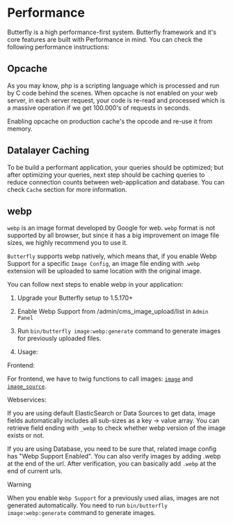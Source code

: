 # Performance

Butterfly is a high performance-first system. Butterfly framework and it's core features are built with Performance in mind.
You can check the following performance instructions:

## Opcache

As you may know, php is a scripting language which is processed and run by C code behind the scenes. When opcache is not enabled on your
web server, in each server request, your code is re-read and processed which is a massive operation if we get 100.000's of requests in seconds.

Enabling opcache on production cache's the opcode and re-use it from memory.

## Datalayer Caching

To be build a performant application, your queries should be optimized; but after optimizing your queries, next step should be
caching queries to reduce connection counts between web-application and database. You can check `Cache` section for more information.

## webp

`webp` is an image format developed by Google for web. `webp` format is not supported by all browser, but since it has a big improvement
on image file sizes, we highly recommend you to use it.

`Butterfly` supports webp natively, which means that, if you enable Webp Support for a specific `Image Config`, an image file ending with .`webp`
extension will be uploaded to same location with the original image.

You can follow next steps to enable webp in your application:

1. Upgrade your Butterfly setup to 1.5.170+

2. Enable Webp Support from /admin/cms_image_upload/list in `Admin Panel`

3. Run `bin/butterfly image:webp:generate` command to generate images for previously uploaded files.

4. Usage:

Frontend:

For frontend, we have to twig functions to call images: [`image`](https://thebutterfly.io/docs/#/frontend?id=image) and [`image_source`](https://thebutterfly.io/docs/#/frontend?id=image_source).

Webservices:

If you are using default ElasticSearch or Data Sources to get data, image fields automatically includes all sub-sizes as a key -> value array. You can retrieve
field ending with `_webp` to check whether webp version of the image exists or not.

If you are using Database, you need to be sure that, related image config has "Webp Support Enabled". You can also verify images by adding .webp at the end of the url.
After verification, you can basically add `.webp` at the end of current urls.

> [!WARNING]
> When you enable `Webp Support` for a previously used alias, images are not generated automatically.
> You need to run `bin/butterfly image:webp:generate` command to generate images.